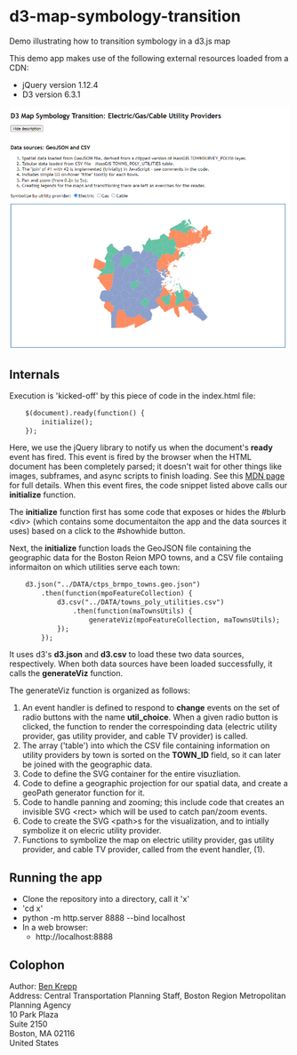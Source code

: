 # d3-map-symbology-transition
Demo illustrating how to transition symbology in a d3.js map

This demo app makes use of the following external resources loaded from a CDN:
* jQuery version 1.12.4
* D3 version 6.3.1

<img src="img/d3-symbology-transition-updated.png"/>

## Internals
Execution is 'kicked-off' by this piece of code in the index.html file:
```
	$(document).ready(function() {
		initialize();	
	});	
```
Here, we use the jQuery library to notify us when the document's __ready__ event has fired.
This event is fired by the browser when  the HTML document has been completely parsed; 
it doesn't wait for other things like images, subframes, and async scripts to finish loading.
See this [MDN page](https://developer.mozilla.org/en-US/docs/Web/API/Window/DOMContentLoaded_event) for full details.
When this event fires, the code snippet listed above calls our __initialize__ function.

The __initialize__ function first has some code that exposes or hides the #blurb \<div\> \(which contains
some documentaiton the app and the data sources it uses\) based on a click to the #showhide button.

Next, the __initialize__ function loads the GeoJSON file containing the geographic data for the Boston
Reion MPO towns, and a CSV file contaiing informaiton on which utilities serve each town:
```
	d3.json("../DATA/ctps_brmpo_towns.geo.json")
		.then(function(mpoFeatureCollection) {
			d3.csv("../DATA/towns_poly_utilities.csv")
				.then(function(maTownsUtils) {
					generateViz(mpoFeatureCollection, maTownsUtils);
			});
		});
```
It uses d3's __d3.json__ and __d3.csv__ to load these two data sources, respectively.
When both data sources have been loaded successfully, it calls the __generateViz__ function.

The generateViz function is organized as follows:
1. An event handler is defined to respond to __change__ events on the set of radio buttons with the name __util\_choice__.
   When a given radio button is clicked, the function to render the correspoinding data (electric utility provider,
   gas utility provider, and cable TV provider) is called.
2. The array \('table'\) into which the CSV file containing information on utility providers by town
   is sorted on the __TOWN\_ID__ field, so it can later be joined with the geographic data.
3. Code to define the SVG container for the entire visuzliation.
4. Code to define a geographic projection for our spatial data, and create a geoPath generator function for it.
5. Code to handle panning and zooming; this include code that creates an invisible SVG \<rect\> which will be 
   used to catch pan/zoom events.
6. Code to create the SVG \<path\>s for the visualization, and to intially symbolize it on elecric utility provider.   
7. Functions to symbolize the map on electric utility provider, gas utility provider, and cable TV provider,
   called from the event handler, \(1\). 

## Running the app
* Clone the repository into a directory, call it 'x'
* 'cd x'
* python -m http.server 8888 --bind localhost
* In a web browser:
  * http://localhost:8888

## Colophon
Author: [Ben Krepp](mailto:bkrepp@ctps.org)  
Address: Central Transportation Planning Staff, Boston Region Metropolitan Planning Agency  
10 Park Plaza  
Suite 2150  
Boston, MA 02116  
United States